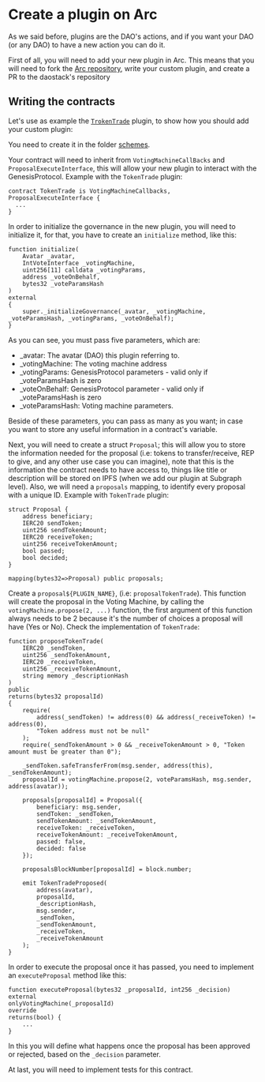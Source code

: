 # Create a plugin on Arc

As we said before, plugins are the DAO's actions, and if you want your DAO (or any DAO) to have a new action you can do it.

First of all, you will need to add your new plugin in Arc. This means that you will need to fork the [Arc repository](https://github.com/daostack/arc), write your custom plugin, and create a PR to the daostack's repository

## Writing the contracts

Let's use as example the [`TrokenTrade`](https://github.com/daostack/arc/tree/master-2/contracts/schemes/TokenTrade.sol) plugin, to show how you should add your custom plugin:

You need to create it in the folder [schemes](https://github.com/daostack/arc/tree/master/contracts/schemes).

Your contract will need to inherit from `VotingMachineCallBacks` and `ProposalExecuteInterface`, this will allow your new plugin to interact with the GenesisProtocol. Example with the `TokenTrade` plugin:

```
contract TokenTrade is VotingMachineCallbacks, ProposalExecuteInterface {
  ...
}
```

In order to initialize the governance in the new plugin, you will need to initialize it, for that, you have to create an `initialize` method, like this:

```
function initialize(
    Avatar _avatar,
    IntVoteInterface _votingMachine,
    uint256[11] calldata _votingParams,
    address _voteOnBehalf,
    bytes32 _voteParamsHash
)
external
{
    super._initializeGovernance(_avatar, _votingMachine, _voteParamsHash, _votingParams, _voteOnBehalf);
}
```

As you can see, you must pass five parameters, which are:
- _avatar: The avatar (DAO) this plugin referring to.
- _votingMachine: The voting machine address
- _votingParams: GenesisProtocol parameters - valid only if _voteParamsHash is zero
- _voteOnBehalf: GenesisProtocol parameter - valid only if _voteParamsHash is zero
- _voteParamsHash: Voting machine parameters.

Beside of these parameters, you can pass as many as you want; in case you want to store any useful information in a contract's variable.

Next, you will need to create a struct `Proposal`; this will allow you to store the information needed for the proposal (i.e: tokens to transfer/receive, REP to give, and any other use case you can imagine), note that this is the information the contract needs to have access to, things like title or description will be stored on IPFS (when we add our plugin at Subgraph level). Also, we will need a `proposals` mapping, to identify every proposal with a unique ID. Example with `TokenTrade` plugin:

```
struct Proposal {
    address beneficiary;
    IERC20 sendToken;
    uint256 sendTokenAmount;
    IERC20 receiveToken;
    uint256 receiveTokenAmount;
    bool passed;
    bool decided;
}

mapping(bytes32=>Proposal) public proposals;
```

Create a `proposal${PLUGIN_NAME}`, (i.e: `proposalTokenTrade`). This function will create the proposal in the Voting Machine, by calling the `votingMachine.propose(2, ...)` function, the first argument of this function always needs to be 2 because it's the number of choices a proposal will have (Yes or No). Check the implementation of `TokenTrade`: 
```
function proposeTokenTrade(
    IERC20 _sendToken,
    uint256 _sendTokenAmount,
    IERC20 _receiveToken,
    uint256 _receiveTokenAmount,
    string memory _descriptionHash
)
public
returns(bytes32 proposalId)
{
    require(
        address(_sendToken) != address(0) && address(_receiveToken) != address(0),
        "Token address must not be null"
    );
    require(_sendTokenAmount > 0 && _receiveTokenAmount > 0, "Token amount must be greater than 0");

    _sendToken.safeTransferFrom(msg.sender, address(this), _sendTokenAmount);
    proposalId = votingMachine.propose(2, voteParamsHash, msg.sender, address(avatar));

    proposals[proposalId] = Proposal({
        beneficiary: msg.sender,
        sendToken: _sendToken,
        sendTokenAmount: _sendTokenAmount,
        receiveToken: _receiveToken,
        receiveTokenAmount: _receiveTokenAmount,
        passed: false,
        decided: false
    });

    proposalsBlockNumber[proposalId] = block.number;

    emit TokenTradeProposed(
        address(avatar),
        proposalId,
        _descriptionHash,
        msg.sender,
        _sendToken,
        _sendTokenAmount,
        _receiveToken,
        _receiveTokenAmount
    );
}
```

In order to execute the proposal once it has passed, you need to implement an `executeProposal` method like this:
```
function executeProposal(bytes32 _proposalId, int256 _decision)
external
onlyVotingMachine(_proposalId)
override
returns(bool) {
    ...
}
```
In this you will define what happens once the proposal has been approved or rejected, based on the `_decision` parameter.

At last, you will need to implement tests for this contract.